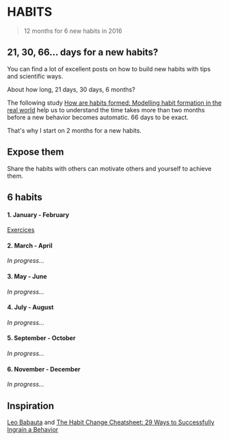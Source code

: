 # HABITS

> 12 months for 6 new habits in 2016

## 21, 30, 66... days for a new habits?

You can find a lot of excellent posts on how to build new habits with tips and scientific ways.

About how long, 21 days, 30 days, 6 months?

The following study [How are habits formed: Modelling habit formation in the real world](http://onlinelibrary.wiley.com/doi/10.1002/ejsp.674/abstract) help us to understand the time takes more than two months before a new behavior becomes automatic. 66 days to be exact.

That's why I start on 2 months for a new habits.

## Expose them

Share the habits with others can motivate others and yourself to achieve them.

## 6 habits

#### 1. January - February

[Exercices](https://github.com/92bondstreet/7-minutes)

#### 2. March - April

*In progress...*

#### 3. May - June

*In progress...*

#### 4. July - August

*In progress...*

#### 5. September - October

*In progress...*

#### 6. November - December

*In progress...*

## Inspiration

[Leo Babauta](http://zenhabits.net/) and [The Habit Change Cheatsheet: 29 Ways to Successfully Ingrain a Behavior](http://zenhabits.net/the-habit-change-cheatsheet-29-ways-to-successfully-ingrain-a-behavior/)

